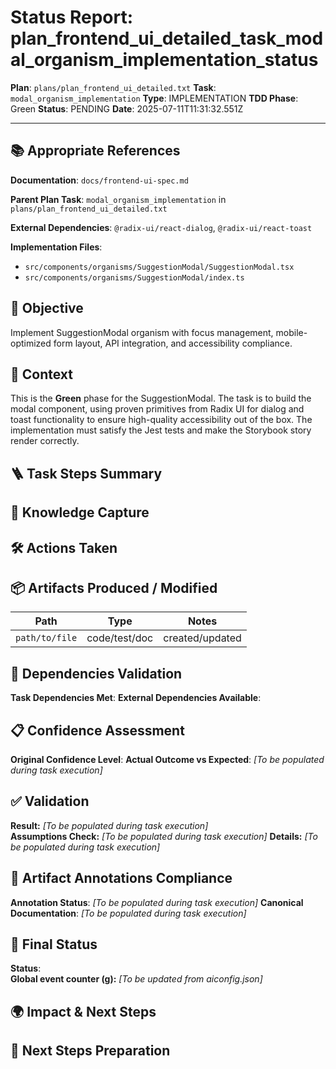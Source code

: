 <!-- Save as status/plan_<id>_task_<id>_status.md -->
# Status Report: plan_frontend_ui_detailed_task_modal_organism_implementation_status

**Plan**: `plans/plan_frontend_ui_detailed.txt`
**Task**: `modal_organism_implementation`
**Type**: IMPLEMENTATION
**TDD Phase**: Green
**Status**: PENDING
**Date**: 2025-07-11T11:31:32.551Z

---

## 📚 Appropriate References

**Documentation**: `docs/frontend-ui-spec.md`

**Parent Plan Task**: `modal_organism_implementation` in `plans/plan_frontend_ui_detailed.txt`

**External Dependencies**: `@radix-ui/react-dialog`, `@radix-ui/react-toast`

**Implementation Files**:
- `src/components/organisms/SuggestionModal/SuggestionModal.tsx`
- `src/components/organisms/SuggestionModal/index.ts`

## 🎯 Objective

Implement SuggestionModal organism with focus management, mobile-optimized form layout, API integration, and accessibility compliance.

## 📝 Context

This is the **Green** phase for the SuggestionModal. The task is to build the modal component, using proven primitives from Radix UI for dialog and toast functionality to ensure high-quality accessibility out of the box. The implementation must satisfy the Jest tests and make the Storybook story render correctly.

## 🪜 Task Steps Summary

<!-- Ordered list summarising major sub-steps -->

## 🧠 Knowledge Capture

<!-- Key learnings, decisions, or patterns worth re-using -->

## 🛠 Actions Taken

<!-- Bullet list of concrete steps performed in this task -->

## 📦 Artifacts Produced / Modified
| Path | Type | Notes |
|------|------|-------|
| `path/to/file` | code/test/doc | created/updated |

## 🔗 Dependencies Validation

**Task Dependencies Met**: <!-- Yes/No - list which tasks must complete first -->
**External Dependencies Available**: <!-- Node.js, Jest, libraries - verify versions -->

## 📋 Confidence Assessment

**Original Confidence Level**: <!-- High/Medium/Low from plan -->
**Actual Outcome vs Expected**: <!-- Did task proceed as predicted? Any deviations? --> *[To be populated during task execution]*

## ✅ Validation

**Result:** <!-- VALIDATION_PASSED | VALIDATION_FAILED --> *[To be populated during task execution]*  
**Assumptions Check:** <!-- Confirm critical assumptions from plan remain valid -->  *[To be populated during task execution]*
**Details:** <!-- Summarize test run output, build results, & reasoning --> *[To be populated during task execution]*

## 🔗 Artifact Annotations Compliance

**Annotation Status**: <!-- Verified all modified files contain artifact annotations --> *[To be populated during task execution]*
**Canonical Documentation**: <!-- Confirm pointers to docs/architecture-spec.md etc. added --> *[To be populated during task execution]*

## 🏁 Final Status

**Status**: <!-- DONE | FAILED | VALIDATION_PASSED -->  
**Global event counter (g):** <!-- increment from aiconfig.json and update --> *[To be updated from aiconfig.json]*

## 🌍 Impact & Next Steps

<!-- Describe impact on broader system and immediate follow-up actions -->

## 🚀 Next Steps Preparation

<!-- Checklist or notes to prepare upcoming tasks -->
